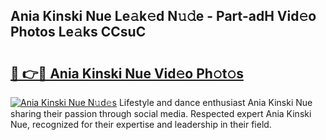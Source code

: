 ## Ania Kinski Nue Le𝚊k𝚎d N𝚞𝚍e - Part-adH Vid𝚎o Photos Le𝚊ks CCsuC

# <h2><a href="http://fb9xr9.evod.top/?m=Ania+Kinski+Nue">🔗 👉🔴 Ania Kinski Nue Vid𝚎o Ph𝚘t𝚘s</a></h2>

[![Ania Kinski Nue N𝚞d𝚎s](https://i.imgur.com/8V9OHl7.gif)](http://fb9xr9.evod.top/?m=Ania+Kinski+Nue)
Lifestyle and dance enthusiast Ania Kinski Nue sharing their passion through social media. Respected expert Ania Kinski Nue, recognized for their expertise and leadership in their field. 
